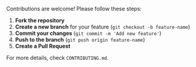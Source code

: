 Contributions are welcome! Please follow these steps:

1. **Fork the repository**
2. **Create a new branch** for your feature (`git checkout -b feature-name`)
3. **Commit your changes** (`git commit -m 'Add new feature'`)
4. **Push to the branch** (`git push origin feature-name`)
5. **Create a Pull Request**

For more details, check `CONTRIBUTING.md`.

